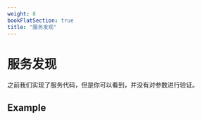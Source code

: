 ```yaml
---
weight: 8
bookFlatSection: true
title: "服务发现"
---
```

# 服务发现

之前我们实现了服务代码，但是你可以看到，并没有对参数进行验证。

## Example

